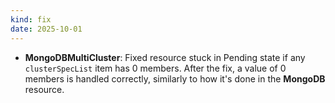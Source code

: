 ```yaml
---
kind: fix
date: 2025-10-01
---
```


* **MongoDBMultiCluster**: Fixed resource stuck in Pending state if any `clusterSpecList` item has 0 members. After the fix, a value of 0 members is handled correctly, similarly to how it's done in the **MongoDB** resource.
